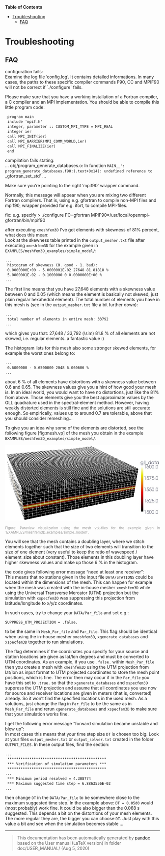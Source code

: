 **Table of Contents**

-   [Troubleshooting](#troubleshooting)
    -   [FAQ](#faq)

Troubleshooting
===============

FAQ
---

<span>configuration fails:</span>  
Examine the log file ’config.log’. It contains detailed informations. In many cases, the paths to these specific compiler commands F90, CC and MPIF90 will not be correct if \`./configure\` fails.

Please make sure that you have a working installation of a Fortran compiler, a C compiler and an MPI implementation. You should be able to compile this little program code:

     program main
     include 'mpif.h'
     integer, parameter :: CUSTOM_MPI_TYPE = MPI_REAL
     integer ier
     call MPI_INIT(ier)
     call MPI_BARRIER(MPI_COMM_WORLD,ier)
     call MPI_FINALIZE(ier)
     end

<span>compilation fails stating:</span>  
    ...
     obj/program_generate_databases.o: In function `MAIN__':
     program_generate_databases.f90:(.text+0x14): undefined reference to `_gfortran_set_std'
    ...

Make sure you’re pointing to the right ’mpif90’ wrapper command.

Normally, this message will appear when you are mixing two different Fortran compilers. That is, using e.g. gfortran to compile non-MPI files and mpif90, wrapper provided for e.g. ifort, to compile MPI-files.

fix: e.g. specify \> ./configure FC=gfortran MPIF90=/usr/local/openmpi-gfortran/bin/mpif90

<span>after executing `xmeshfem3D` I’ve got elements with skewness of 81% percent, what does this mean:</span>  
Look at the skewness table printed in the `output_mesher.txt` file after executing `xmeshfem3D` for the example given in `EXAMPLES/meshfem3D_examples/simple_model/`:

    ...
     histogram of skewness (0. good - 1. bad):
     0.0000000E+00 - 5.0000001E-02 27648 81.81818 %
     5.0000001E-02 - 0.1000000 0 0.0000000E+00 %
    ...

The first line means that you have 27,648 elements with a skewness value between 0 and 0.05 (which means the element is basically not skewed, just plain regular hexahedral element). The total number of elements you have in this mesh is (see in the `output_mesher.txt` file a bit further down):

    ...
     total number of elements in entire mesh: 33792
    ...

which gives you that: 27,648 / 33,792 \(\sim\) 81.8 % of all elements are not skewed, i.e. regular elements. a fantastic value :)

The histogram lists for this mesh also some stronger skewed elements, for example the worst ones belong to:

    ...
     0.6000000 - 0.6500000 2048 6.060606 %
    ...

about 6 % of all elements have distortions with a skewness value between 0.6 and 0.65. The skewness values give you a hint of how good your mesh is. In an ideal world, you would want to have no distortions, just like the 81% from above. Those elements give you the best approximate values by the GLL quadrature used in the spectral-element method. However, having weakly distorted elements is still fine and the solutions are still accurate enough. So empirically, values up to around 0.7 are tolerable, above that you should consider remeshing...

To give you an idea why some of the elements are distorted, see the following figure [fig:mesh.vp] of the mesh you obtain in the example `EXAMPLES/meshfem3D_examples/simple_model/`.

![Paraview visualization using the mesh vtk-files for the example given in `EXAMPLES/meshfem3D_examples/simple_model/`.<span data-label="fig:mesh.vp"></span>](figures/mesh_vp.jpg)
<div class="figcaption" style="text-align:justify;font-size:80%"><span style="color:#9A9A9A">Figure: Paraview visualization using the mesh vtk-files for the example given in `EXAMPLES/meshfem3D_examples/simple_model/`.<span data-label="fig:mesh.vp"></span></span></div>

You will see that the mesh contains a doubling layer, where we stitch elements together such that the size of two elements will transition to the size of one element (very useful to keep the ratio of wavespeed / element\_size about constant). Those elements in this doubling layer have higher skewness values and make up those 6 % in the histogram.

<span>the code gives following error message “need at least one receiver”:</span>  
This means that no stations given in the input file `DATA/STATIONS` could be located within the dimensions of the mesh. This can happen for example when the mesh was created with the in-house mesher `xmeshfem3D` while using the Universal Transverse Mercator (UTM) projection but the simulation with `xspecfem3D` was suppressing this projection from latitude/longitude to x/y/z coordinates.

In such cases, try to change your `DATA/Par_file` and set e.g.:

    SUPPRESS_UTM_PROJECTION = .false.

to be the same in `Mesh_Par_file` and `Par_file`. This flag should be identical when using the in-house mesher `xmeshfem3D`, `xgenerate_databases` and `xspecfem3D` together to run simulations.

The flag determines if the coordinates you specify for your source and station locations are given as lat/lon degrees and must be converted to UTM coordinates. As an example, if you use `.false.` within `Mesh_Par_file` then you create a mesh with `xmeshfem3D` using the UTM projection from lat/lon as input format to UTM projected coordinates to store the mesh point positions, which is fine. The error then may occur if in the `Par_file` you have this set to `.true.` so that the `xgenerate_databases` and `xspecfem3D` suppress the UTM projection and assume that all coordinates you use now for source and receiver locations are given in meters (that is, converted) already. So it won’t find the specified locations in the used mesh. As a solutions, just change the flag in `Par_file` to be the same as in `Mesh_Par_file` and rerun `xgenerate_databases` and `xspecfem3D` to make sure that your simulation works fine.

<span>I get the following error message “forward simulation became unstable and blew up”:</span>  
In most cases this means that your time step size `DT` is chosen too big. Look at your files `output_mesher.txt` or `output_solver.txt` created in the folder `OUTPUT_FILES`. In these output files, find the section:

    ...
     *********************************************
     *** Verification of simulation parameters ***
     *********************************************
    ...
     *** Minimum period resolved = 4.308774
     *** Maximum suggested time step = 6.8863556E-02
    ...

then change `DT` in the `DATA/Par_file` to be somewhere close to the maximum suggested time step. In the example above:
`DT = 0.05d0`
would (most probably) work fine. It could be also bigger than the 0.068 s suggested. This depends a bit on the distortions of your mesh elements. The more regular they are, the bigger you can choose `DT`. Just play with this value a bit and see when the simulation becomes stable ...

-----
> This documentation has been automatically generated by [pandoc](http://www.pandoc.org)
> based on the User manual (LaTeX version) in folder doc/USER_MANUAL/
> (Aug  5, 2020)

